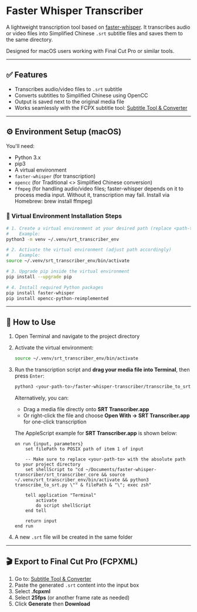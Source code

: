 # Faster Whisper Transcriber


A lightweight transcription tool based on [faster-whisper](https://github.com/guillaumekln/faster-whisper). It transcribes audio or video files into Simplified Chinese `.srt` subtitle files and saves them to the same directory.

Designed for macOS users working with Final Cut Pro or similar tools.

---

## ✅ Features

- Transcribes audio/video files to `.srt` subtitle
- Converts subtitles to Simplified Chinese using OpenCC
- Output is saved next to the original media file
- Works seamlessly with the FCPX subtitle tool: [Subtitle Tool & Converter](https://editingtools.io/subtitles/)

---

## ⚙️ Environment Setup (macOS)

You'll need:

- Python 3.x
- pip3
- A virtual environment
- `faster-whisper` (for transcription)
- `opencc` (for Traditional <> Simplified Chinese conversion)
- `ffmpeg` (for handling audio/video files; faster-whisper depends on it to process media input. Without it, transcription may fail. Install via Homebrew: brew install ffmpeg)

### 🔧 Virtual Environment Installation Steps

```bash
# 1. Create a virtual environment at your desired path (replace <path-to-venv> with your chosen directory)
#    Example:
python3 -m venv ~/.venv/srt_transcriber_env

# 2. Activate the virtual environment (adjust path accordingly)
#    Example:
source ~/.venv/srt_transcriber_env/bin/activate

# 3. Upgrade pip inside the virtual environment
pip install --upgrade pip

# 4. Install required Python packages
pip install faster-whisper
pip install opencc-python-reimplemented
```

---

## 🚀 How to Use

1. Open Terminal and navigate to the project directory
2. Activate the virtual environment:
   ```bash
   source ~/.venv/srt_transcriber_env/bin/activate
   ```
3. Run the transcription script and **drag your media file into Terminal**, then press `Enter`:
   ```bash
   python3 <your-path-to>/faster-whisper-transcriber/transcribe_to_srt.py [drag your file here]
   ```
   Alternatively, you can:
   - Drag a media file directly onto **SRT Transcriber.app**
   - Or right-click the file and choose **Open With → SRT Transcriber.app** for one-click transcription

   The AppleScript example for **SRT Transcriber.app** is shown below:
   ```applescript
   on run {input, parameters}
       set filePath to POSIX path of item 1 of input

       -- Make sure to replace <your-path-to> with the absolute path to your project directory
       set shellScript to "cd ~/Documents/faster-whisper-transcriber/srt_transcriber_core && source ~/.venv/srt_transcriber_env/bin/activate && python3 transcribe_to_srt.py \"" & filePath & "\"; exec zsh"
    
       tell application "Terminal"
           activate
           do script shellScript
       end tell

       return input
   end run
   ```
4. A new `.srt` file will be created in the same folder

---


## 🎬 Export to Final Cut Pro (FCPXML)

1. Go to: [Subtitle Tool & Converter](https://editingtools.io/subtitles/)
2. Paste the generated `.srt` content into the input box
3. Select **.fcpxml**
4. Select **25fps** (or another frame rate as needed)
5. Click **Generate** then **Download**
